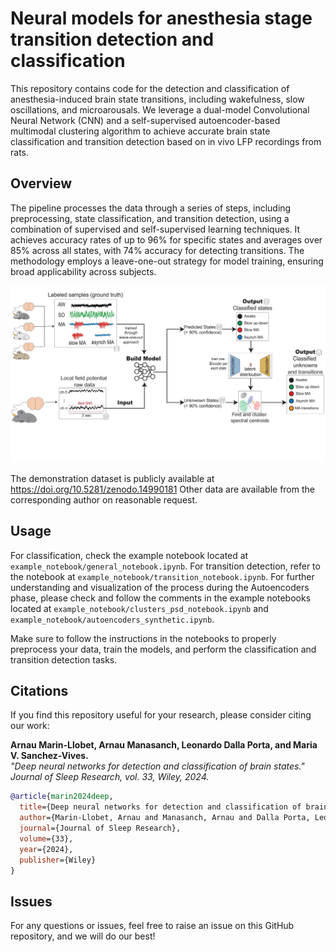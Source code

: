 # Neural models for anesthesia stage transition detection and classification

This repository contains code for the detection and classification of anesthesia-induced brain state transitions, including wakefulness, slow oscillations, and microarousals. We leverage a dual-model Convolutional Neural Network (CNN) and a self-supervised autoencoder-based multimodal clustering algorithm to achieve accurate brain state classification and transition detection based on in vivo LFP recordings from rats.

## Overview
The pipeline processes the data through a series of steps, including preprocessing, state classification, and transition detection, using a combination of supervised and self-supervised learning techniques. It achieves accuracy rates of up to 96% for specific states and averages over 85% across all states, with 74% accuracy for detecting transitions. The methodology employs a leave-one-out strategy for model training, ensuring broad applicability across subjects.

![Pipeline Overview](images/pipeline-1.png)

The demonstration dataset is publicly available at https://doi.org/10.5281/zenodo.14990181 Other data are available from the corresponding author on reasonable request.

## Usage
For classification, check the example notebook located at `example_notebook/general_notebook.ipynb`. For transition detection, refer to the notebook at `example_notebook/transition_notebook.ipynb`. For further understanding and visualization of the process during the Autoencoders phase, please check and follow the comments in the example notebooks located at `example_notebook/clusters_psd_notebook.ipynb` and `example_notebook/autoencoders_synthetic.ipynb`.

Make sure to follow the instructions in the notebooks to properly preprocess your data, train the models, and perform the classification and transition detection tasks.

## Citations
If you find this repository useful for your research, please consider citing our work:

**Arnau Marin-Llobet, Arnau Manasanch, Leonardo Dalla Porta, and Maria V. Sanchez-Vives.**  
*"Deep neural networks for detection and classification of brain states."*  
*Journal of Sleep Research, vol. 33, Wiley, 2024.*

```bibtex
@article{marin2024deep,
  title={Deep neural networks for detection and classification of brain states},
  author={Marin-Llobet, Arnau and Manasanch, Arnau and Dalla Porta, Leonardo and Sanchez-Vives, Maria V},
  journal={Journal of Sleep Research},
  volume={33},
  year={2024},
  publisher={Wiley}
}
```

## Issues
For any questions or issues, feel free to raise an issue on this GitHub repository, and we will do our best! 
